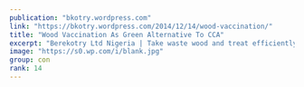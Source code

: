 ```yaml
---
publication: "bkotry.wordpress.com"
link: "https://bkotry.wordpress.com/2014/12/14/wood-vaccination/"
title: "Wood Vaccination As Green Alternative To CCA"
excerpt: "Berekotry Ltd Nigeria | Take waste wood and treat efficiently via some beautiful green machinations, we got a solution that prevents and arrests wood rot in all aqueos media. This Breakthrough is a…"
image: "https://s0.wp.com/i/blank.jpg"
group: con
rank: 14
---
```

